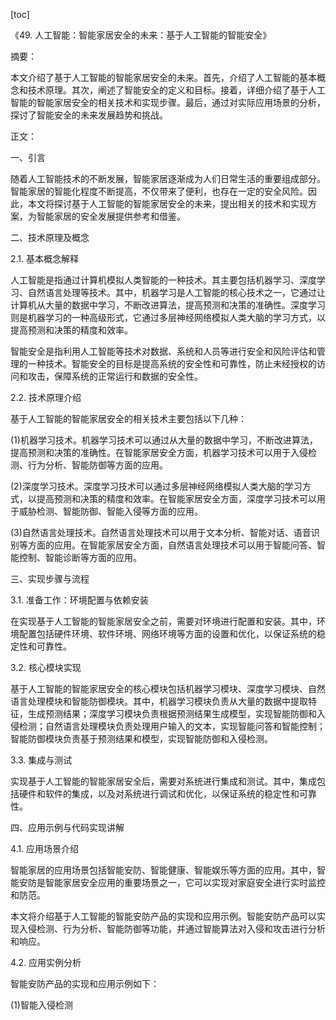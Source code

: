 
[toc]                    
                
                
《49. 人工智能：智能家居安全的未来：基于人工智能的智能安全》

摘要：

本文介绍了基于人工智能的智能家居安全的未来。首先，介绍了人工智能的基本概念和技术原理。其次，阐述了智能安全的定义和目标。接着，详细介绍了基于人工智能的智能家居安全的相关技术和实现步骤。最后，通过对实际应用场景的分析，探讨了智能安全的未来发展趋势和挑战。

正文：

一、引言

随着人工智能技术的不断发展，智能家居逐渐成为人们日常生活的重要组成部分。智能家居的智能化程度不断提高，不仅带来了便利，也存在一定的安全风险。因此，本文将探讨基于人工智能的智能家居安全的未来，提出相关的技术和实现方案，为智能家居的安全发展提供参考和借鉴。

二、技术原理及概念

2.1. 基本概念解释

人工智能是指通过计算机模拟人类智能的一种技术。其主要包括机器学习、深度学习、自然语言处理等技术。其中，机器学习是人工智能的核心技术之一，它通过让计算机从大量的数据中学习，不断改进算法，提高预测和决策的准确性。深度学习则是机器学习的一种高级形式，它通过多层神经网络模拟人类大脑的学习方式，以提高预测和决策的精度和效率。

智能安全是指利用人工智能等技术对数据、系统和人员等进行安全和风险评估和管理的一种技术。智能安全的目标是提高系统的安全性和可靠性，防止未经授权的访问和攻击，保障系统的正常运行和数据的安全性。

2.2. 技术原理介绍

基于人工智能的智能家居安全的相关技术主要包括以下几种：

(1)机器学习技术。机器学习技术可以通过从大量的数据中学习，不断改进算法，提高预测和决策的准确性。在智能家居安全方面，机器学习技术可以用于入侵检测、行为分析、智能防御等方面的应用。

(2)深度学习技术。深度学习技术可以通过多层神经网络模拟人类大脑的学习方式，以提高预测和决策的精度和效率。在智能家居安全方面，深度学习技术可以用于威胁检测、智能防御、智能入侵等方面的应用。

(3)自然语言处理技术。自然语言处理技术可以用于文本分析、智能对话、语音识别等方面的应用。在智能家居安全方面，自然语言处理技术可以用于智能问答、智能控制、智能诊断等方面的应用。

三、实现步骤与流程

3.1. 准备工作：环境配置与依赖安装

在实现基于人工智能的智能家居安全之前，需要对环境进行配置和安装。其中，环境配置包括硬件环境、软件环境、网络环境等方面的设置和优化，以保证系统的稳定性和可靠性。

3.2. 核心模块实现

基于人工智能的智能家居安全的核心模块包括机器学习模块、深度学习模块、自然语言处理模块和智能防御模块。其中，机器学习模块负责从大量的数据中提取特征，生成预测结果；深度学习模块负责根据预测结果生成模型，实现智能防御和入侵检测；自然语言处理模块负责处理用户输入的文本，实现智能问答和智能控制；智能防御模块负责基于预测结果和模型，实现智能防御和入侵检测。

3.3. 集成与测试

实现基于人工智能的智能家居安全后，需要对系统进行集成和测试。其中，集成包括硬件和软件的集成，以及对系统进行调试和优化，以保证系统的稳定性和可靠性。

四、应用示例与代码实现讲解

4.1. 应用场景介绍

智能家居的应用场景包括智能安防、智能健康、智能娱乐等方面的应用。其中，智能安防是智能家居安全应用的重要场景之一，它可以实现对家庭安全进行实时监控和防范。

本文将介绍基于人工智能的智能安防产品的实现和应用示例。智能安防产品可以实现入侵检测、行为分析、智能防御等功能，并通过智能算法对入侵和攻击进行分析和响应。

4.2. 应用实例分析

智能安防产品的实现和应用示例如下：

(1)智能入侵检测

